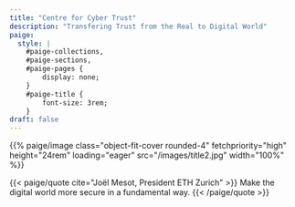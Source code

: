 ```yaml
---
title: "Centre for Cyber Trust"
description: "Transfering Trust from the Real to Digital World"
paige:
  style: |
    #paige-collections,
    #paige-sections,
    #paige-pages {
        display: none;
    }
    #paige-title {
        font-size: 3rem;
    }
draft: false
---
```


<p>{{% paige/image class="object-fit-cover rounded-4" fetchpriority="high" height="24rem" loading="eager" src="/images/title2.jpg" width="100%" %}}</p>

{{< paige/quote cite="Joël Mesot, President ETH Zurich" >}}
    Make the digital world more secure in a fundamental way.
{{< /paige/quote >}}
